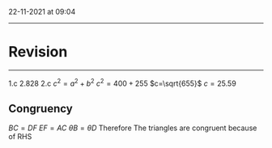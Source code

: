 22-11-2021 at 09:04

---
# Revision
---

1.c 2.828
2.c $c^2=a^2+b^2$ 
        $c^2=400+255$
		$c=\sqrt{655}$
		$c=25.59$ 

## Congruency 

$BC= DF$
$EF=AC$
$\theta B = \theta D$
Therefore The triangles are congruent because of RHS 

